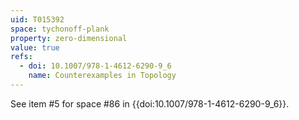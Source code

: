 ```yaml
---
uid: T015392
space: tychonoff-plank
property: zero-dimensional
value: true
refs:
  - doi: 10.1007/978-1-4612-6290-9_6
    name: Counterexamples in Topology
---
```

See item #5 for space #86 in {{doi:10.1007/978-1-4612-6290-9_6}}.
